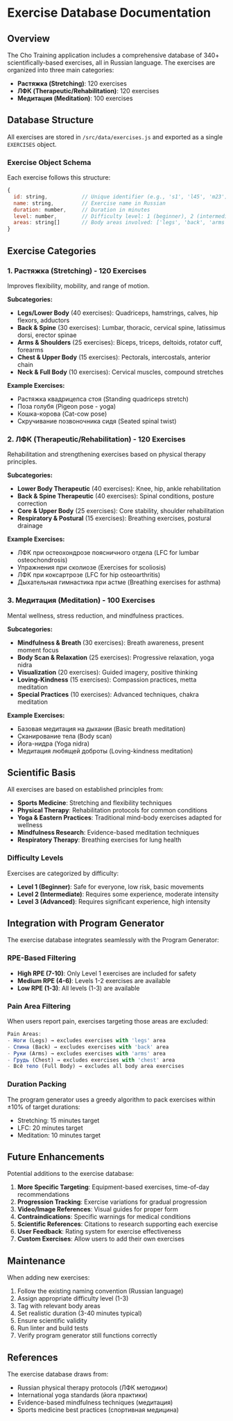 # Exercise Database Documentation

## Overview

The Cho Training application includes a comprehensive database of 340+ scientifically-based exercises, all in Russian language. The exercises are organized into three main categories:

- **Растяжка (Stretching)**: 120 exercises
- **ЛФК (Therapeutic/Rehabilitation)**: 120 exercises  
- **Медитация (Meditation)**: 100 exercises

## Database Structure

All exercises are stored in `/src/data/exercises.js` and exported as a single `EXERCISES` object.

### Exercise Object Schema

Each exercise follows this structure:

```javascript
{
  id: string,           // Unique identifier (e.g., 's1', 'l45', 'm23')
  name: string,         // Exercise name in Russian
  duration: number,     // Duration in minutes
  level: number,        // Difficulty level: 1 (beginner), 2 (intermediate), 3 (advanced)
  areas: string[]       // Body areas involved: ['legs', 'back', 'arms', 'chest', 'neck', 'core', 'shoulders', 'hips']
}
```

## Exercise Categories

### 1. Растяжка (Stretching) - 120 Exercises

Improves flexibility, mobility, and range of motion.

**Subcategories:**
- **Legs/Lower Body** (40 exercises): Quadriceps, hamstrings, calves, hip flexors, adductors
- **Back & Spine** (30 exercises): Lumbar, thoracic, cervical spine, latissimus dorsi, erector spinae
- **Arms & Shoulders** (25 exercises): Biceps, triceps, deltoids, rotator cuff, forearms
- **Chest & Upper Body** (15 exercises): Pectorals, intercostals, anterior chain
- **Neck & Full Body** (10 exercises): Cervical muscles, compound stretches

**Example Exercises:**
- Растяжка квадрицепса стоя (Standing quadriceps stretch)
- Поза голубя (Pigeon pose - yoga)
- Кошка-корова (Cat-cow pose)
- Скручивание позвоночника сидя (Seated spinal twist)

### 2. ЛФК (Therapeutic/Rehabilitation) - 120 Exercises

Rehabilitation and strengthening exercises based on physical therapy principles.

**Subcategories:**
- **Lower Body Therapeutic** (40 exercises): Knee, hip, ankle rehabilitation
- **Back & Spine Therapeutic** (40 exercises): Spinal conditions, posture correction
- **Core & Upper Body** (25 exercises): Core stability, shoulder rehabilitation
- **Respiratory & Postural** (15 exercises): Breathing exercises, postural drainage

**Example Exercises:**
- ЛФК при остеохондрозе поясничного отдела (LFC for lumbar osteochondrosis)
- Упражнения при сколиозе (Exercises for scoliosis)
- ЛФК при коксартрозе (LFC for hip osteoarthritis)
- Дыхательная гимнастика при астме (Breathing exercises for asthma)

### 3. Медитация (Meditation) - 100 Exercises

Mental wellness, stress reduction, and mindfulness practices.

**Subcategories:**
- **Mindfulness & Breath** (30 exercises): Breath awareness, present moment focus
- **Body Scan & Relaxation** (25 exercises): Progressive relaxation, yoga nidra
- **Visualization** (20 exercises): Guided imagery, positive thinking
- **Loving-Kindness** (15 exercises): Compassion practices, metta meditation
- **Special Practices** (10 exercises): Advanced techniques, chakra meditation

**Example Exercises:**
- Базовая медитация на дыхании (Basic breath meditation)
- Сканирование тела (Body scan)
- Йога-нидра (Yoga nidra)
- Медитация любящей доброты (Loving-kindness meditation)

## Scientific Basis

All exercises are based on established principles from:

- **Sports Medicine**: Stretching and flexibility techniques
- **Physical Therapy**: Rehabilitation protocols for common conditions
- **Yoga & Eastern Practices**: Traditional mind-body exercises adapted for wellness
- **Mindfulness Research**: Evidence-based meditation techniques
- **Respiratory Therapy**: Breathing exercises for lung health

### Difficulty Levels

Exercises are categorized by difficulty:

- **Level 1 (Beginner)**: Safe for everyone, low risk, basic movements
- **Level 2 (Intermediate)**: Requires some experience, moderate intensity
- **Level 3 (Advanced)**: Requires significant experience, high intensity

## Integration with Program Generator

The exercise database integrates seamlessly with the Program Generator:

### RPE-Based Filtering

- **High RPE (7-10)**: Only Level 1 exercises are included for safety
- **Medium RPE (4-6)**: Levels 1-2 exercises are available
- **Low RPE (1-3)**: All levels (1-3) are available

### Pain Area Filtering

When users report pain, exercises targeting those areas are excluded:

```javascript
Pain Areas:
- Ноги (Legs) → excludes exercises with 'legs' area
- Спина (Back) → excludes exercises with 'back' area  
- Руки (Arms) → excludes exercises with 'arms' area
- Грудь (Chest) → excludes exercises with 'chest' area
- Всё тело (Full Body) → excludes all body area exercises
```

### Duration Packing

The program generator uses a greedy algorithm to pack exercises within ±10% of target durations:
- Stretching: 15 minutes target
- LFC: 20 minutes target
- Meditation: 10 minutes target

## Future Enhancements

Potential additions to the exercise database:

1. **More Specific Targeting**: Equipment-based exercises, time-of-day recommendations
2. **Progression Tracking**: Exercise variations for gradual progression
3. **Video/Image References**: Visual guides for proper form
4. **Contraindications**: Specific warnings for medical conditions
5. **Scientific References**: Citations to research supporting each exercise
6. **User Feedback**: Rating system for exercise effectiveness
7. **Custom Exercises**: Allow users to add their own exercises

## Maintenance

When adding new exercises:

1. Follow the existing naming convention (Russian language)
2. Assign appropriate difficulty level (1-3)
3. Tag with relevant body areas
4. Set realistic duration (3-40 minutes typical)
5. Ensure scientific validity
6. Run linter and build tests
7. Verify program generator still functions correctly

## References

The exercise database draws from:
- Russian physical therapy protocols (ЛФК методики)
- International yoga standards (йога практики)
- Evidence-based mindfulness techniques (медитация)
- Sports medicine best practices (спортивная медицина)
